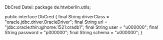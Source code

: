 DbCred Datei:
package de.htwberlin.utils;

public interface DbCred {
  final String driverClass = "oracle.jdbc.driver.OracleDriver";
  final String url = "jdbc:oracle:thin:@home:1521:oradb1";
  final String user = "u000000";
  final String password = "p000000";
  final String schema = "u000000";
}
